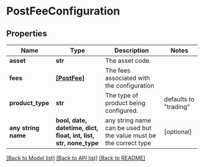 # PostFeeConfiguration


## Properties
Name | Type | Description | Notes
------------ | ------------- | ------------- | -------------
**asset** | **str** | The asset code. | 
**fees** | [**[PostFee]**](PostFee.md) | The fees associated with the configuration | 
**product_type** | **str** | The type of product being configured. | defaults to "trading"
**any string name** | **bool, date, datetime, dict, float, int, list, str, none_type** | any string name can be used but the value must be the correct type | [optional]

[[Back to Model list]](../README.md#documentation-for-models) [[Back to API list]](../README.md#documentation-for-api-endpoints) [[Back to README]](../README.md)


